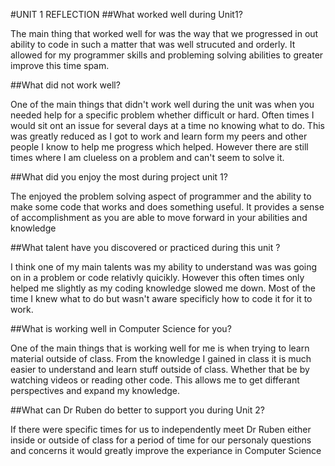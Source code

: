 #UNIT 1 REFLECTION
##What worked well during Unit1?

The main thing that worked well for was the way that we progressed in out ability to code in such a matter that was well strucuted and orderly. 
It allowed for my programmer skills and probleming solving abilities to greater improve this time spam.

##What did not work well?

One of the main things that didn't work well during the unit was when you needed help for a specific problem whether difficult or hard. Often times I would sit ont an
issue for several days at a time no knowing what to do. This was greatly reduced as I got to work and learn form my peers and other people I know to help me progress 
which helped. However there are still times where I am clueless on a problem and can't seem to solve it.

##What did you enjoy the most during project unit 1?

The enjoyed the problem solving aspect of programmer and the ability to make some code that works and does something useful. It provides a sense of accomplishment 
as you are able to move forward in your abilities and knowledge

##What talent have you discovered or practiced during this unit ?

I think one of my main talents was my ability to understand was was going on in a problem or code relativly quicikly. However this often times only helped me slightly
as my coding knowledge slowed me down. Most of the time I knew what to do but wasn't aware specificly how to code it for it to work. 

##What is working well in Computer Science for you?

One of the main things that is working well for me is when trying to learn material outside of class. From the knowledge I gained in class it is much easier to understand
and learn stuff outside of class. Whether that be by watching videos or reading other code. This allows me to get differant perspectives and expand my knowledge.

##What can Dr Ruben do better to support you during Unit 2?

If there were specific times for us to independently meet Dr Ruben either inside or outside of class for a period of time for our personaly questions and concerns it would
greatly improve the experiance in Computer Science
